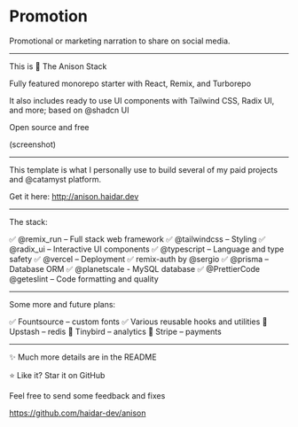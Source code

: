 # Promotion

Promotional or marketing narration to share on social media.

---

This is 🦌 The Anison Stack

Fully featured monorepo starter with React, Remix, and Turborepo

It also includes ready to use UI components with Tailwind CSS, Radix UI, and more; based on @shadcn UI

Open source and free

(screenshot)

---

This template is what I personally use to build several of my paid projects and @catamyst platform.

Get it here: http://anison.haidar.dev

---

The stack:

✅ @remix_run – Full stack web framework
✅ @tailwindcss – Styling
✅ @radix_ui – Interactive UI components
✅ @typescript – Language and type safety
✅ @vercel – Deployment
✅ remix-auth by @sergio
✅ @prisma – Database ORM
✅ @planetscale - MySQL database
✅ @PrettierCode @geteslint – Code formatting and quality

---

Some more and future plans:

✅ Fountsource – custom fonts
✅ Various reusable hooks and utilities
🚧 Upstash – redis
🚧 Tinybird – analytics
🚧 Stripe – payments

---

✨ Much more details are in the README

⭐ Like it? Star it on GitHub

Feel free to send some feedback and fixes

https://github.com/haidar-dev/anison

